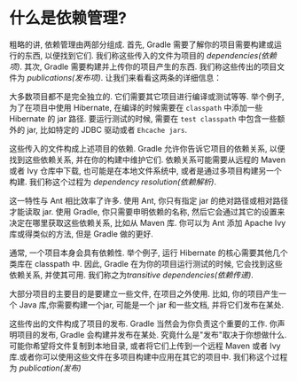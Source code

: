 # 什么是依赖管理?

粗略的讲, 依赖管理由两部分组成. 首先, Gradle 需要了解你的项目需要构建或运行的东西, 以便找到它们. 我们称这些传入的文件为项目的 *dependencies(依赖项)*. 其次, Gradle 需要构建并上传你的项目产生的东西.  我们称这些传出的项目文件为 *publications(发布项)*. 让我们来看看这两条的详细信息：

大多数项目都不是完全独立的. 它们需要其它项目进行编译或测试等等. 举个例子, 为了在项目中使用 Hibernate, 在编译的时候需要在 `classpath` 中添加一些 Hibernate 的 jar 路径. 要运行测试的时候, 需要在 `test classpath` 中包含一些额外的 jar, 比如特定的 JDBC 驱动或者 `Ehcache jars`.

这些传入的文件构成上述项目的依赖. Gradle 允许你告诉它项目的依赖关系, 以便找到这些依赖关系, 并在你的构建中维护它们. 依赖关系可能需要从远程的 Maven 或者 Ivy 仓库中下载, 也可能是在本地文件系统中, 或者是通过多项目构建另一个构建. 我们称这个过程为 *dependency resolution(依赖解析)*.

这一特性与 Ant 相比效率了许多. 使用 Ant, 你只有指定 jar 的绝对路径或相对路径才能读取 jar. 使用 Gradle, 你只需要申明依赖的名称, 然后它会通过其它的设置来决定在哪里获取这些依赖关系, 比如从 Maven 库. 你可以为 Ant 添加 Apache Ivy 库或得类似的方法, 但是 Gradle 做的更好.

通常, 一个项目本身会具有依赖性. 举个例子, 运行 Hibernate 的核心需要其他几个类库在 classpath 中. 因此, Gradle 在为你的项目运行测试的时候, 它会找到这些依赖关系, 并使其可用. 我们称之为*transitive dependencies(依赖传递)*.

大部分项目的主要目的是要建立一些文件, 在项目之外使用. 比如, 你的项目产生一个 Java 库,你需要构建一个jar, 可能是一个 jar 和一些文档, 并将它们发布在某处.

这些传出的文件构成了项目的发布. Gradle 当然会为你负责这个重要的工作. 你声明项目的发布, Gradle 会构建并发布在某处. 究竟什么是"发布"取决于你想做什么. 可能你希望将文件复制到本地目录, 或者将它们上传到一个远程 Maven 或者 Ivy 库.或者你可以使用这些文件在多项目构建中应用在其它的项目中. 我们称这个过程为 *publication(发布)*


